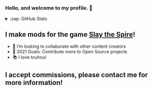 ### Hello, and welcome to my profile. 👋

<details>
  <summary>:zap: GitHub Stats</summary>

  <img align="middle" alt="squeeny's GitHub Stats" src="https://github-readme-stats.squeeny.vercel.app/api?username=squeeny&show_icons=true&hide_border=true" />

</details>

## I make mods for the game [Slay the Spire][spire]!

- 👯 I’m looking to collaborate with other content creators
- 🥅 2021 Goals: Contribute more to Open Source projects
- 📚 I love touhou!

## I accept commissions, please contact me for more information!

[spire]: https://store.steampowered.com/app/646570/Slay_the_Spire/

